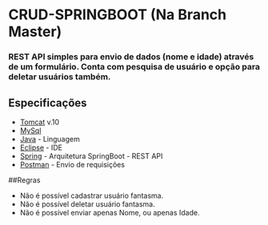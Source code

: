 # CRUD-SPRINGBOOT (Na Branch Master)

<h3>REST API simples para envio de dados (nome e idade) através de um formulário. Conta com pesquisa de usuário e opção para deletar usuários também. </h3>

## Especificações 

* [Tomcat](http://tomcat.apache.org/) v.10
* [MySql](https://www.mysql.com/)
* [Java](https://www.java.com/) - Linguagem
* [Eclipse](https://eclipseide.org) - IDE
* [Spring](https://spring.io) - Arquitetura SpringBoot - REST API
* [Postman](https://www.postman.com) - Envio de requisições

##Regras
* Não é possível cadastrar usuário fantasma.
* Não é possível deletar usuário fantasma.
* Não é possível enviar apenas Nome, ou apenas Idade.



